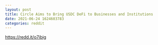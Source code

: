 ```yaml
--- 
layout: post 
title: Circle Aims to Bring USDC DeFi to Businesses and Institutions 
date: 2021-06-24 1624603783 
categories: reddit 
--- 
```

https://redd.it/o7ibig